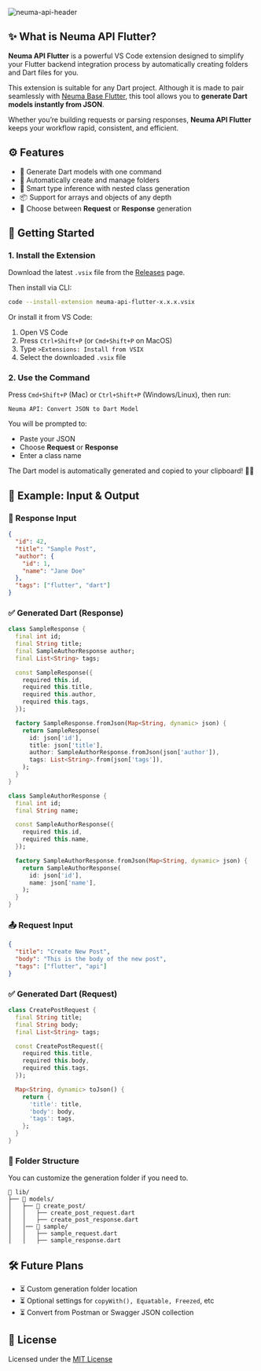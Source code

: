![neuma-api-header](https://res.cloudinary.com/dp3fqnmmg/image/upload/v1752945996/GitHub_-_Neuma_API_Flutter_wdopwi.png)

## ✨ What is Neuma API Flutter?

**Neuma API Flutter** is a powerful VS Code extension designed to simplify your Flutter backend integration process by automatically creating folders and Dart files for you.

This extension is suitable for any Dart project. Although it is made to pair seamlessly with [Neuma Base Flutter](https://github.com/abelherl/neuma-base-flutter), this tool allows you to **generate Dart models instantly from JSON**.

Whether you’re building requests or parsing responses, **Neuma API Flutter** keeps your workflow rapid, consistent, and efficient.

## ⚙️ Features

* 🔧 Generate Dart models with one command
* 📁 Automatically create and manage folders
* 🧠 Smart type inference with nested class generation
* 📦 Support for arrays and objects of any depth
* 🎯 Choose between **Request** or **Response** generation 

## 🚀 Getting Started
### 1. Install the Extension
Download the latest `.vsix` file from the [Releases](https://github.com/abelherl/neuma-api-flutter/releases) page. 

Then install via CLI:
```bash
code --install-extension neuma-api-flutter-x.x.x.vsix
```

Or install it from VS Code:
1. Open VS Code
2. Press ```Ctrl+Shift+P``` (or ```Cmd+Shift+P``` on MacOS)
3. Type ```>Extensions: Install from VSIX```
4. Select the downloaded ```.vsix``` file

### 2. Use the Command
Press `Cmd+Shift+P` (Mac) or `Ctrl+Shift+P` (Windows/Linux), then run:

```
Neuma API: Convert JSON to Dart Model
```

You will be prompted to:

* Paste your JSON
* Choose **Request** or **Response**
* Enter a class name

The Dart model is automatically generated and copied to your clipboard! 🥳✨

## 📄 Example: Input & Output

### 🔁 Response Input
```json
{
  "id": 42,
  "title": "Sample Post",
  "author": {
    "id": 1,
    "name": "Jane Doe"
  },
  "tags": ["flutter", "dart"]
}
```

### ✅ Generated Dart (Response)
```dart
class SampleResponse {
  final int id;
  final String title;
  final SampleAuthorResponse author;
  final List<String> tags;

  const SampleResponse({
    required this.id,
    required this.title,
    required this.author,
    required this.tags,
  });

  factory SampleResponse.fromJson(Map<String, dynamic> json) {
    return SampleResponse(
      id: json['id'],
      title: json['title'],
      author: SampleAuthorResponse.fromJson(json['author']),
      tags: List<String>.from(json['tags']),
    );
  }
}

class SampleAuthorResponse {
  final int id;
  final String name;

  const SampleAuthorResponse({
    required this.id,
    required this.name,
  });

  factory SampleAuthorResponse.fromJson(Map<String, dynamic> json) {
    return SampleAuthorResponse(
      id: json['id'],
      name: json['name'],
    );
  }
}
```

### 📤 Request Input
```json
{
  "title": "Create New Post",
  "body": "This is the body of the new post",
  "tags": ["flutter", "api"]
}
```

### ✅ Generated Dart (Request)
```dart
class CreatePostRequest {
  final String title;
  final String body;
  final List<String> tags;

  const CreatePostRequest({
    required this.title,
    required this.body,
    required this.tags,
  });

  Map<String, dynamic> toJson() {
    return {
      'title': title,
      'body': body,
      'tags': tags,
    };
  }
}
```

### 📁 Folder Structure

You can customize the generation folder if you need to.

```
📁 lib/
├── 📁 models/
│   ├── 📁 create_post/
│   │   ├── create_post_request.dart
│   │   ├── create_post_response.dart
│   │── 📁 sample/
│   │   ├── sample_request.dart
│   │   ├── sample_response.dart
```

## 🛠️ Future Plans
* ⏳ Custom generation folder location
* ⏳ Optional settings for ```copyWith(), Equatable, Freezed```, etc
* ⏳ Convert from Postman or Swagger JSON collection

## 📄 License
Licensed under the [MIT License](./LICENSE)
